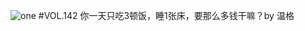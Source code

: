 ![one](http://image.wufazhuce.com/FqB6otGinGW_KAhxH1WH0GIH4usK)
#VOL.142
你一天只吃3顿饭，睡1张床，要那么多钱干嘛？by 温格